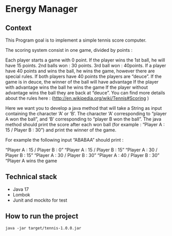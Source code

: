 # Energy Manager

## Context

This Program goal is to implement a simple tennis score computer.

The scoring system consist in one game, divided by points :

Each player starts a game with 0 point.
If the player wins the 1st ball, he will have 15 points. 2nd balls won : 30 points. 3rd ball won : 40points.
If a player have 40 points and wins the ball, he wins the game, however there are special rules.
If both players have 40 points the players are “deuce”.
If the game is in deuce, the winner of the ball will have advantage
If the player with advantage wins the ball he wins the game
If the player without advantage wins the ball they are back at “deuce”.
You can find more details about the rules here : (http://en.wikipedia.org/wiki/Tennis#Scoring )

Here we want you to develop a java method that will take a String as input containing the character ‘A’ or ‘B’. The character ‘A’ corresponding to “player A won the ball”, and ‘B’ corresponding to “player B won the ball”. The java method should print the score after each won ball (for example : “Player A : 15 / Player B : 30”) and print the winner of the game.

For example the following input “ABABAA” should print :

“Player A : 15 / Player B : 0”
“Player A : 15 / Player B : 15”
“Player A : 30 / Player B : 15”
“Player A : 30 / Player B : 30”
“Player A : 40 / Player B : 30”
“Player A wins the game

## Technical stack

- Java 17
- Lombok
- Junit and mockito for test

## How to run the project

```
java -jar target/tennis-1.0.0.jar
```
